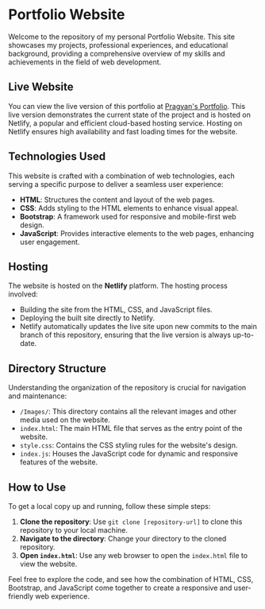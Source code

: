 # Portfolio Website

Welcome to the repository of my personal Portfolio Website. This site showcases my projects, professional experiences, and educational background, providing a comprehensive overview of my skills and achievements in the field of web development.

## Live Website

You can view the live version of this portfolio at [Pragyan's Portfolio](https://pragyan-portfolio.netlify.app/). This live version demonstrates the current state of the project and is hosted on Netlify, a popular and efficient cloud-based hosting service. Hosting on Netlify ensures high availability and fast loading times for the website.

## Technologies Used

This website is crafted with a combination of web technologies, each serving a specific purpose to deliver a seamless user experience:

- **HTML**: Structures the content and layout of the web pages.
- **CSS**: Adds styling to the HTML elements to enhance visual appeal.
- **Bootstrap**: A framework used for responsive and mobile-first web design.
- **JavaScript**: Provides interactive elements to the web pages, enhancing user engagement.

## Hosting

The website is hosted on the **Netlify** platform. The hosting process involved:

- Building the site from the HTML, CSS, and JavaScript files.
- Deploying the built site directly to Netlify.
- Netlify automatically updates the live site upon new commits to the main branch of this repository, ensuring that the live version is always up-to-date.

## Directory Structure

Understanding the organization of the repository is crucial for navigation and maintenance:

- `/Images/`: This directory contains all the relevant images and other media used on the website. 
- `index.html`: The main HTML file that serves as the entry point of the website.
- `style.css`: Contains the CSS styling rules for the website's design.
- `index.js`: Houses the JavaScript code for dynamic and responsive features of the website.

## How to Use

To get a local copy up and running, follow these simple steps:

1. **Clone the repository**: Use `git clone [repository-url]` to clone this repository to your local machine.
2. **Navigate to the directory**: Change your directory to the cloned repository.
3. **Open `index.html`**: Use any web browser to open the `index.html` file to view the website.

Feel free to explore the code, and see how the combination of HTML, CSS, Bootstrap, and JavaScript come together to create a responsive and user-friendly web experience.
